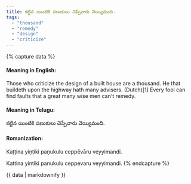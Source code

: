 ```yaml
---
title: కట్టిన యింటికి పణుకులు చెప్పేవారు వెయ్యిమంది.
tags:
  - "thousand"
  - "remedy"
  - "design"
  - "criticize"
---
```


{% capture data %}
#### Meaning in English:
Those who criticize the design of a built house are a thousand.
He that buildeth upon the highway hath many advisers. (Dutch)[1]
Every fool can find faults that a great many wise men can't remedy.

#### Meaning in Telugu:
కట్టిన యింటికి పణుకులు చెప్పేవారు వెయ్యిమంది.

#### Romanization:
Kaṭṭina yiṇṭiki paṇukulu ceppēvāru veyyimandi.

Kattina yintiki panukulu ceppevaru veyyimandi.
{% endcapture %}

{{ data | markdownify }}

